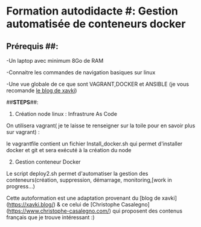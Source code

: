 # **Formation autodidacte** #: **Gestion automatisée de conteneurs docker**

## Prérequis ##:

-Un laptop avec minimum 8Go de RAM

-Connaitre les commandes de navigation basiques sur linux

-Une vue globale de ce que sont VAGRANT,DOCKER et ANSIBLE (je vous recomande [le blog de xavki](https://xavki.blog/))

##**STEPS**##:

1. Création node linux : Infrastrure As Code 

On utilisera vagrant( je te laisse te renseigner sur la toile pour en savoir plus sur vagrant) :

le vagrantfile contient un fichier Install_docker.sh qui permet d'installer docker et git et sera exécuté à la création du node

2. Gestion conteneur Docker 

Le script deploy2.sh permet d'automatiser la gestion des conteneurs(création, suppression, démarrage, monitoring,[work in progress...)


Cette autoformation est une adaptation provenant  du [blog de xavki] (https://xavki.blog/) & ce celui de [Christophe Casalegno] (https://www.christophe-casalegno.com/) qui proposent des contenus français que je trouve intéressant :)
 
